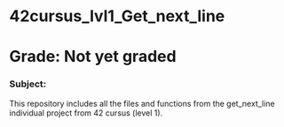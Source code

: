 # 42cursus_lvl1_Get_next_line
# Grade: Not yet graded
### Subject:
This repository includes all the files and functions from the get_next_line individual project from 42 cursus (level 1). 
